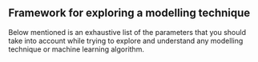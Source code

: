 ## Framework for exploring a modelling technique
Below mentioned is an exhaustive list of the parameters that you should take into account while trying to explore and understand any 
modelling technique or machine learning algorithm.

![]()
